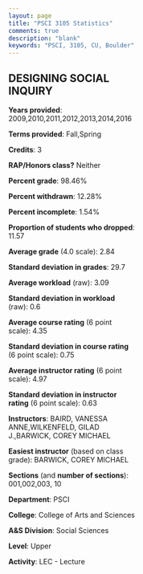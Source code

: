 ```yaml
---
layout: page
title: "PSCI 3105 Statistics"
comments: true
description: "blank"
keywords: "PSCI, 3105, CU, Boulder"
--- 
```

<head>
<script src="https://ajax.googleapis.com/ajax/libs/jquery/2.1.3/jquery.min.js"></script>
<script src="https://dl.dropboxusercontent.com/s/pc42nxpaw1ea4o9/highcharts.js?dl=0"></script>
<!-- <script src="../assets/js/highcharts.js"></script> -->
<style type="text/css">@font-face {
	font-family: "Bebas Neue";
	src: url(https://www.filehosting.org/file/details/544349/BebasNeue%20Regular.otf) format("opentype");
	}
	h1.Bebas { 
		font-family: "Bebas Neue", Verdana, Tahoma;
	}
</style>
</head>
<body>
	<div id="container" style="float: right; width: 45%; height: 88%; margin-left: 2.5%; margin-right: 2.5%;"></div>
	<script language="JavaScript">
		$(document).ready(function() {
		var chart = {type: 'column'};
		var title = {text: 'Grade Distribution'};
		var xAxis = {categories: ['A','B','C','D','F'],crosshair: true};
		var yAxis = {min: 0,title: {text: 'Percentage'}};
		var tooltip = {headerFormat: '<center><b><span style="font-size:20px">{point.key}</span></b></center>',
		               pointFormat: '<td style="padding:0"><b>{point.y:.1f}%</b></td>',
		               footerFormat: '</table>',shared: true,useHTML: true};
		var plotOptions = {column: {pointPadding: 0.0,borderWidth: 0}};  
		var credits = {enabled: false};var series= [{name: 'Percent',data: [43.62,27.13,17.02,0.53,11.7,]}];
		var json = {};
		json.chart = chart;
		json.title = title;
		json.tooltip = tooltip;
		json.xAxis = xAxis;
		json.yAxis = yAxis;  
		json.series = series;
		json.plotOptions = plotOptions;  
		json.credits = credits;
		$('#container').highcharts(json);
	});
	</script>
</body>
			   
## DESIGNING SOCIAL INQUIRY

**Years provided**: 2009,2010,2011,2012,2013,2014,2016

**Terms provided**: Fall,Spring

**Credits**: 3

**RAP/Honors class?** Neither

**Percent grade**: 98.46%

**Percent withdrawn**: 12.28%

**Percent incomplete**: 1.54%

**Proportion of students who dropped**: 11.57

**Average grade** (4.0 scale): 2.84

**Standard deviation in grades**: 29.7

**Average workload** (raw): 3.09

**Standard deviation in workload** (raw): 0.6

**Average course rating** (6 point scale): 4.35

**Standard deviation in course rating** (6 point scale): 0.75

**Average instructor rating** (6 point scale): 4.97

**Standard deviation in instructor rating** (6 point scale): 0.63

**Instructors**: BAIRD, VANESSA ANNE,WILKENFELD, GILAD J.,BARWICK, COREY MICHAEL

**Easiest instructor** (based on class grade): BARWICK, COREY MICHAEL

**Sections** (and **number of sections**): 001,002,003, 10

**Department**: PSCI

**College**: College of Arts and Sciences

**A&S Division**: Social Sciences

**Level**: Upper

**Activity**: LEC - Lecture
